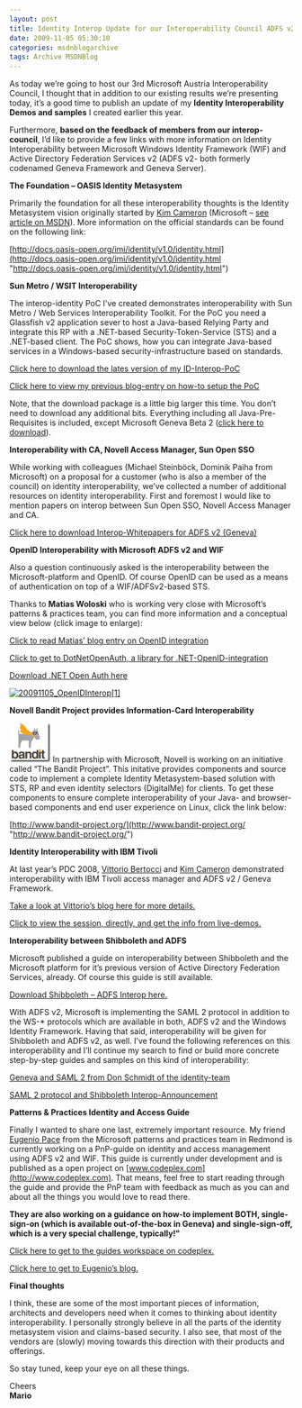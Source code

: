 ```yaml
---
layout: post
title: Identity Interop Update for our Interoperability Council ADFS v2 and WIF Interop with Sun OpenSSO, Novell Access Manager, CA, OpenID and Sun Metro / WSIT
date: 2009-11-05 05:30:10
categories: msdnblogarchive
tags: Archive MSDNBlog
---
```


As today we’re going to host our 3rd Microsoft Austria Interoperability Council, I thought that in addition to our existing results we’re presenting today, it’s a good time to publish an update of my **Identity Interoperability Demos and samples** I created earlier this year.

 Furthermore, **based on the feedback of members from our interop-council**, I’d like to provide a few links with more information on Identity Interoperability between Microsoft Windows Identity Framework (WIF) and Active Directory Federation Services v2 (ADFS v2- both formerly codenamed Geneva Framework and Geneva Server).

 **The Foundation – OASIS Identity Metasystem**

 Primarily the foundation for all these interoperability thoughts is the Identity Metasystem vision originally started by [Kim Cameron](http://identityblog.com/) (Microsoft – [see article on MSDN](http://msdn.microsoft.com/en-us/library/ms996422.aspx)). More information on the official standards can be found on the following link:

 [http://docs.oasis-open.org/imi/identity/v1.0/identity.html](http://docs.oasis-open.org/imi/identity/v1.0/identity.html "http://docs.oasis-open.org/imi/identity/v1.0/identity.html")

 **Sun Metro / WSIT Interoperability**

 The interop-identity PoC I’ve created demonstrates interoperability with Sun Metro / Web Services Interoperability Toolkit. For the PoC you need a Glassfish v2 application sever to host a Java-based Relying Party and integrate this RP with a .NET-based Security-Token-Service (STS) and a .NET-based client. The PoC shows, how you can integrate Java-based services in a Windows-based security-infrastructure based on standards.

 [Click here to download the lates version of my ID-Interop-PoC](http://www.mszcool.at/blog/2009/20091105_Identity_Interop_Geneva_Beta2.zip)

 [Click here to view my previous blog-entry on how-to setup the PoC](http://blogs.msdn.com/mszcool/archive/2009/01/23/identity-interoperability-geneva-beta-1-sts-with-net-client-and-netbeans-6-5-metro-1-3-wsit-java-client-working-again.aspx)

 Note, that the download package is a little big larger this time. You don’t need to download any additional bits. Everything including all Java-Pre-Requisites is included, except Microsoft Geneva Beta 2 ([click here to download](http://www.microsoft.com/downloads/details.aspx?displaylang=en&FamilyID=118c3588-9070-426a-b655-6cec0a92c10b)).

 **Interoperability with CA, Novell Access Manager, Sun Open SSO**

 While working with colleagues (Michael Steinböck, Dominik Paiha from Microsoft) on a proposal for a customer (who is also a member of the council) on identity interoperability, we’ve collected a number of additional resources on identity interoperability. First and foremost I would like to mention papers on interop between Sun Open SSO, Novell Access Manager and CA.

 [Click here to download Interop-Whitepapers for ADFS v2 (Geneva)](http://www.microsoft.com/downloads/details.aspx?displaylang=en&FamilyID=9eb1f3c7-84da-40eb-b9aa-44724c98e026#filelist)

 **OpenID Interoperability with Microsoft ADFS v2 and WIF**

 Also a question continuously asked is the interoperability between the Microsoft-platform and OpenID. Of course OpenID can be used as a means of authentication on top of a WIF/ADFSv2-based STS.

 Thanks to **Matias Woloski** who is working very close with Microsoft’s patterns & practices team, you can find more information and a conceptual view below (click image to enlarge):

 [Click to read Matias’ blog entry on OpenID integration](http://blogs.southworks.net/mwoloski/2009/07/14/openid-ws-fed-protocol-transition-sts/)

 [Click to get to DotNetOpenAuth, a library for .NET-OpenID-integration](http://dotnetopenauth.net:8000/)

 [Download .NET Open Auth here](https://www.ohloh.net/p/dotnetopenauth/download?package=DotNetOpenAuth&release=3.2.2)

 [![20091105_OpenIDInterop[1]](https://github.com/mszcool/oldmsdnblogarchive/blob/master/media/TNBlogsFS/BlogFileStorage/blogs_msdn/mszcool/WindowsLiveWriter/IdentityInteropUpdateforourInteroperabil_C26B/20091105_OpenIDInterop%5B1%5D_3.jpg?raw=true?raw=true "20091105_OpenIDInterop[1]")](http://www.mszcool.at/blog/2009/20091105_OpenIDInterop.jpg) 

 **Novell Bandit Project provides Information-Card Interoperability**

 [![bandit-logo](https://github.com/mszcool/oldmsdnblogarchive/blob/master/media/TNBlogsFS/BlogFileStorage/blogs_msdn/mszcool/WindowsLiveWriter/IdentityInteropUpdateforourInteroperabil_C26B/bandit-logo_thumb.gif?raw=true?raw=true "bandit-logo")](https://github.com/mszcool/oldmsdnblogarchive/blob/master/media/TNBlogsFS/BlogFileStorage/blogs_msdn/mszcool/WindowsLiveWriter/IdentityInteropUpdateforourInteroperabil_C26B/bandit-logo_2.gif?raw=true?raw=true) In partnership with Microsoft, Novell is working on an initiative called “The Bandit Project”. This initative provides components and source code to implement a complete Identity Metasystem-based solution with STS, RP and even identity selectors (DigitalMe) for clients. To get these components to ensure complete interoperability of your Java- and browser-based components and end user experience on Linux, click the link below:

 [http://www.bandit-project.org/](http://www.bandit-project.org/ "http://www.bandit-project.org/")

 **Identity Interoperability with IBM Tivoli**

 At last year’s PDC 2008, [Vittorio Bertocci](http://blogs.msdn.com/vbertocci) and [Kim Cameron](http://identityblog.com/) demonstrated interoperability with IBM Tivoli access manager and ADFS v2 / Geneva Framework.

 [Take a look at Vittorio’s blog here for more details.](http://blogs.msdn.com/vbertocci/archive/2008/10/28/identity-pdc08-roadmap-session-with-kim-cameron-himself-yours-truly.aspx)

 [Click to view the session, directly, and get the info from live-demos.](https://channel9.msdn.com/pdc2008/BB11/)

 **Interoperability between Shibboleth and ADFS**

 Microsoft published a guide on interoperability between Shibboleth and the Microsoft platform for it’s previous version of Active Directory Federation Services, already. Of course this guide is still available.

 [Download Shibboleth – ADFS Interop here.](http://www.microsoft.com/downloads/details.aspx?familyid=0EBC0F18-C8F5-4699-AA36-5B6562448912&displaylang=en)

 With ADFS v2, Microsoft is implementing the SAML 2 protocol in addition to the WS-* protocols which are available in both, ADFS v2 and the Windows Identity Framework. Having that said, interoperability will be given for Shibboleth and ADFS v2, as well. I’ve found the following references on this interoperability and I’ll continue my search to find or build more concrete step-by-step guides and samples on this kind of interoperability:

 [Geneva and SAML 2 from Don Schmidt of the identity-team](http://identity-des.com/2008/11/02/geneva-saml-interop-with-a-lot-of-help-from-our-friends/)

 [SAML 2 protocol and Shibboleth Interop-Announcement](http://identity-des.com/2008/10/28/microsoft-geneva-server-supports-saml-20/)

 **Patterns & Practices Identity and Access Guide**

 Finally I wanted to share one last, extremely important resource. My friend [Eugenio Pace](http://blogs.msdn.com/eugeniop) from the Microsoft patterns and practices team in Redmond is currently working on a PnP-guide on identity and access management using ADFS v2 and WIF. This guide is currently under development and is published as a open project on [www.codeplex.com](http://www.codeplex.com). That means, feel free to start reading through the guide and provide the PnP team with feedback as much as you can and about all the things you would love to read there.

 **They are also working on a guidance on how-to implement BOTH, single-sign-on (**which is available out-of-the-box in Geneva**) and single-sign-off, which is a very special challenge, typically!"**

 [Click here to get to the guides workspace on codeplex.](http://claimsid.codeplex.com/)

 [Click here to get to Eugenio’s blog.](http://blogs.msdn.com/eugeniop/)

 **Final thoughts**

 I think, these are some of the most important pieces of information, architects and developers need when it comes to thinking about identity interoperability. I personally strongly believe in all the parts of the identity metasystem vision and claims-based security. I also see, that most of the vendors are (slowly) moving towards this direction with their products and offerings.

 So stay tuned, keep your eye on all these things.

 Cheers   
**Mario**



